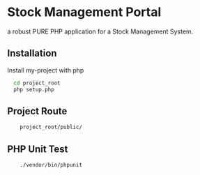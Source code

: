 
# Stock Management Portal

a robust PURE PHP application for a Stock Management System.




## Installation

Install my-project with php

```bash
  cd project_root
  php setup.php
```
## Project Route

```bash
    project_root/public/
```

## PHP Unit Test

```bash
    ./vendor/bin/phpunit
```